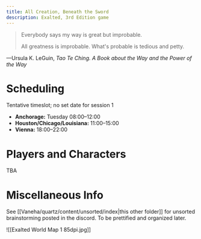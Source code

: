 ```yaml
---
title: All Creation, Beneath the Sword
description: Exalted, 3rd Edition game
---
```

> Everybody says my way is great
> but improbable.
> 
> All greatness
> is improbable.
> What's probable
> is tedious and petty.

—Ursula K. LeGuin, *Tao Te Ching. A Book about the Way and the Power of the Way*
# Scheduling

Tentative timeslot; no set date for session 1
- **Anchorage:** Tuesday 08:00–12:00
- **Houston/Chicago/Louisiana:** 11:00–15:00
- **Vienna:** 18:00–22:00

# Players and Characters

TBA

# Miscellaneous Info
See [[Vaneha/quartz/content/unsorted/index|this other folder]] for unsorted brainstorming posted in the discord. To be prettified and organized later.

![[Exalted World Map 1 85dpi.jpg]]